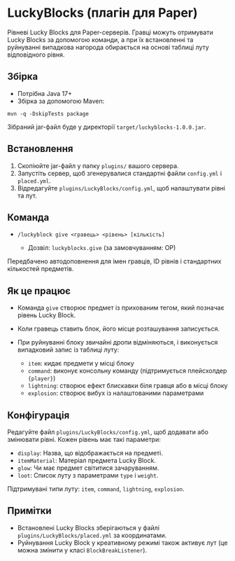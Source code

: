 # LuckyBlocks (плагін для Paper)

Рівневі Lucky Blocks для Paper-серверів. Гравці можуть отримувати Lucky Blocks за допомогою команди, а при їх встановленні та руйнуванні випадкова нагорода обирається на основі таблиці луту відповідного рівня.

## Збірка

* Потрібна Java 17+
* Збірка за допомогою Maven:

```
mvn -q -DskipTests package
```

Зібраний jar-файл буде у директорії `target/luckyblocks-1.0.0.jar`.

## Встановлення

1. Скопіюйте jar-файл у папку `plugins/` вашого сервера.
2. Запустіть сервер, щоб згенерувалися стандартні файли `config.yml` і `placed.yml`.
3. Відредагуйте `plugins/LuckyBlocks/config.yml`, щоб налаштувати рівні та лут.

## Команда

* `/luckyblock give <гравець> <рівень> [кількість]`

  * Дозвіл: `luckyblocks.give` (за замовчуванням: OP)

Передбачено автодоповнення для імен гравців, ID рівнів і стандартних кількостей предметів.

## Як це працює

* Команда `give` створює предмет із прихованим тегом, який позначає рівень Lucky Block.
* Коли гравець ставить блок, його місце розташування записується.
* При руйнуванні блоку звичайні дропи відміняються, і виконується випадковий запис із таблиці луту:

  * `item`: кидає предмети у місці блоку
  * `command`: виконує консольну команду (підтримується плейсхолдер `{player}`)
  * `lightning`: створює ефект блискавки біля гравця або в місці блоку
  * `explosion`: створює вибух із налаштованими параметрами

## Конфігурація

Редагуйте файл `plugins/LuckyBlocks/config.yml`, щоб додавати або змінювати рівні. Кожен рівень має такі параметри:

* `display`: Назва, що відображається на предметі.
* `itemMaterial`: Матеріал предмета Lucky Block.
* `glow`: Чи має предмет світитися зачаруванням.
* `loot`: Список луту з параметрами `type` і `weight`.

Підтримувані типи луту: `item`, `command`, `lightning`, `explosion`.

## Примітки

* Встановлені Lucky Blocks зберігаються у файлі `plugins/LuckyBlocks/placed.yml` за координатами.
* Руйнування Lucky Block у креативному режимі також активує лут (це можна змінити у класі `BlockBreakListener`).
